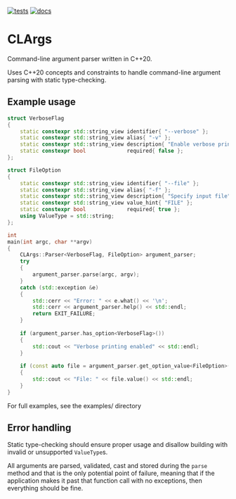 [![tests](https://github.com/rubensorensen/clargs/actions/workflows/tests.yml/badge.svg)](https://github.com/rubensorensen/clargs/actions/workflows/tests.yml)
[![docs](https://github.com/rubensorensen/clargs/actions/workflows/docs.yml/badge.svg)](https://github.com/rubensorensen/clargs/actions/workflows/docs.yml)

# CLArgs

Command-line argument parser written in C++20.

Uses C++20 concepts and constraints to handle command-line argument parsing with static type-checking.

## Example usage

```cpp
struct VerboseFlag
{
    static constexpr std::string_view identifier{ "--verbose" };
    static constexpr std::string_view alias{ "-v" };
    static constexpr std::string_view description{ "Enable verbose printing" };
    static constexpr bool             required{ false };
};

struct FileOption
{
    static constexpr std::string_view identifier{ "--file" };
    static constexpr std::string_view alias{ "-f" };
    static constexpr std::string_view description{ "Specify input file" };
    static constexpr std::string_view value_hint{ "FILE" };
    static constexpr bool             required{ true };
    using ValueType = std::string;
};

int
main(int argc, char **argv)
{
    CLArgs::Parser<VerboseFlag, FileOption> argument_parser;
    try
    {
        argument_parser.parse(argc, argv);
    }
    catch (std::exception &e)
    {
        std::cerr << "Error: " << e.what() << '\n';
        std::cerr << argument_parser.help() << std::endl;
        return EXIT_FAILURE;
    }
    
    if (argument_parser.has_option<VerboseFlag>())
    {
        std::cout << "Verbose printing enabled" << std::endl;
    }
    
    if (const auto file = argument_parser.get_option_value<FileOption>(); file.has_value())
    {
        std::cout << "File: " << file.value() << std::endl;
    }
}
```

For full examples, see the examples/ directory

## Error handling
Static type-checking should ensure proper usage and disallow building with invalid or unsupported `ValueType`s. 

All arguments are parsed, validated, cast and stored during the `parse` method and that is the only potential point of failure, meaning that if the application makes it past that function call with no
exceptions, then everything should be fine.
